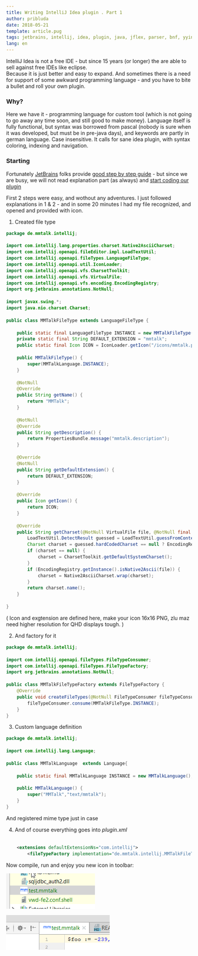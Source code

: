 ```yaml
---
title: Writing IntelliJ Idea plugin . Part 1
author: pribluda
date: 2018-05-21
template: article.pug
tags: jetbrains, intellij, idea, plugin, java, jflex, parser, bnf, yyinitial, coloring
lang: en
---
```


IntelliJ Idea is not a free IDE -  but since 15 years (or longer) the are able to sell against free IDEs like eclipse.   
Because it is just better and easy to expand.  And sometimes there is a need for support of some awkward programming 
language - and you have to bite a bullet and roll your own plugin. 

<span class="more"></span>

### Why? 

Here we have it - programming language for custom tool (which is not going to go away any time soon, and  still good 
to make money).  Language itself is fully functional, but syntax was borrowed from pascal (nobody is sure when it was 
developed,  but must be in pre-java days), and keywords are partly in german language.  Case insensitive. It calls for sane idea 
plugin, with syntax coloring, indexing and navigation.

### Starting 

Fortunately [JetBrains](https://www.jetbrains.com/) folks provide  [good step by step guide](http://www.jetbrains.org/intellij/sdk/docs/welcome.html) - 
but since we are busy,   we will not read explanation part (as always) and [start coding our plugin](http://www.jetbrains.org/intellij/sdk/docs/tutorials/custom_language_support_tutorial.html) 

First 2 steps were easy, and wothout any adventures.   I just followed  explanations in 1 & 2 -   and in some 20 minutes I had my 
file recognized, and opened and provided with icon. 

1.  Created file type

````java
package de.mmtalk.intellij;

import com.intellij.lang.properties.charset.Native2AsciiCharset;
import com.intellij.openapi.fileEditor.impl.LoadTextUtil;
import com.intellij.openapi.fileTypes.LanguageFileType;
import com.intellij.openapi.util.IconLoader;
import com.intellij.openapi.vfs.CharsetToolkit;
import com.intellij.openapi.vfs.VirtualFile;
import com.intellij.openapi.vfs.encoding.EncodingRegistry;
import org.jetbrains.annotations.NotNull;

import javax.swing.*;
import java.nio.charset.Charset;

public class MMTalkFileType extends LanguageFileType {

    public static final LanguageFileType INSTANCE = new MMTalkFileType();
    private static final String DEFAULT_EXTENSION = "mmtalk";
    public static final Icon ICON = IconLoader.getIcon("/icons/mmtalk.png");

    public MMTalkFileType() {
        super(MMTalkLanguage.INSTANCE);
    }

    @NotNull
    @Override
    public String getName() {
        return "MMTalk";
    }

    @NotNull
    @Override
    public String getDescription() {
        return PropertiesBundle.message("mmtalk.description");
    }

    @Override
    @NotNull
    public String getDefaultExtension() {
        return DEFAULT_EXTENSION;
    }

    @Override
    public Icon getIcon() {
        return ICON;
    }

    @Override
    public String getCharset(@NotNull VirtualFile file, @NotNull final byte[] content) {
        LoadTextUtil.DetectResult guessed = LoadTextUtil.guessFromContent(file, content);
        Charset charset = guessed.hardCodedCharset == null ? EncodingRegistry.getInstance().getDefaultCharsetForPropertiesFiles(file) : guessed.hardCodedCharset;
        if (charset == null) {
            charset = CharsetToolkit.getDefaultSystemCharset();
        }
        if (EncodingRegistry.getInstance().isNative2Ascii(file)) {
            charset = Native2AsciiCharset.wrap(charset);
        }
        return charset.name();
    }

}

````
( Icon and exgtension are defined here, make your icon 16x16 PNG, zlu maz need higher resolution for QHD displays tough. ) 


2.  And factory for it
````java
package de.mmtalk.intellij;

import com.intellij.openapi.fileTypes.FileTypeConsumer;
import com.intellij.openapi.fileTypes.FileTypeFactory;
import org.jetbrains.annotations.NotNull;

public class MMTalkFileTypeFactory extends FileTypeFactory {
    @Override
    public void createFileTypes(@NotNull FileTypeConsumer fileTypeConsumer) {
        fileTypeConsumer.consume(MMTalkFileType.INSTANCE);
    }
}

````

3. Custom language definition

````java
package de.mmtalk.intellij;

import com.intellij.lang.Language;

public class MMTalkLanguage  extends Language{

    public static final MMTalkLanguage INSTANCE = new MMTalkLanguage();

    public MMTalkLanguage() {
        super("MMTalk","text/mmtalk");
    }
}
````
And registered mime type just in case

4.  And of course everything goes into *plugin.xml*

````xml

    <extensions defaultExtensionNs="com.intellij">
        <fileTypeFactory implementation="de.mmtalk.intellij.MMTalkFileTypeFactory"/>
````

Now compile,  run and enjoy you new icon in toolbar:

![IconInTree](./treewithicon.png)


![IconInToolbar](./toolbar.png) 

